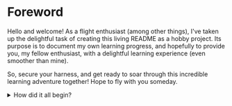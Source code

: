 # Foreword

Hello and welcome! As a flight enthusiast (among other things), I've taken up the delightful task of creating this living README as a hobby project. Its purpose is to document my own learning progress, and hopefully to provide you, my fellow enthusiast, with a delightful learning experience (even smoother than mine).

So, secure your harness, and get ready to soar through this incredible learning adventure together! Hope to fly with you someday.

<details>


<summary>How did it all begin?</summary>

If you're interested to know about my story of aviation, read on, otherwise skip this section.

## First Exposure

My first exposure was at the age of 8, before having my own PC. I played [F-117A Nighthawk Stealth Fighter 2.0](https://en.wikipedia.org/wiki/F-117A\_Nighthawk\_Stealth\_Fighter\_2.0) on DOS on my friend's i486. To be honest I don’t remember much of it unless I watch the [gameplay](https://www.youtube.com/watch?v=\_ij2WAaLPEM).

## A Failed Attempt

At age 12, I upgraded to my second PC (from an i386 to a Pentium) with an optical drive (the games were on CDs back then). The first 2 games I bought were [Neverhood](https://en.wikipedia.org/wiki/The\_Neverhood) (one of the best games ever created!) and [Jane's F-15](https://en.wikipedia.org/wiki/Jane's\_F-15). After a failed attempt to experiment my first flight with F-15 (That game was only playable with a joystick, and I did not have one), and almost 2 years later, I finally started with [Jane's USAF](https://en.wikipedia.org/wiki/Jane's\_USAF) (which had keyboard support). It still is one of the best simulations created (think DCS but before 2000, here is a [gameplay](https://www.youtube.com/watch?v=MaunZz6GfYE)).

## My First Stick

I got into [MSFS 2004](https://en.wikipedia.org/wiki/Microsoft\_Flight\_Simulator\_2004:\_A\_Century\_of\_Flight), after owning my first stick, a [Logitech Extreme 3D Pro](https://en.wikipedia.org/wiki/List\_of\_Logitech\_products).

## And Now

[DCS Open Beta 2.8](https://www.digitalcombatsimulator.com/en/downloads/world/beta/)

</details>